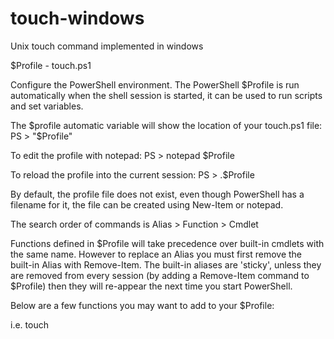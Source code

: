 # touch-windows
Unix touch command implemented in windows

$Profile - touch.ps1

Configure the PowerShell environment.
The PowerShell $Profile is run automatically when the shell session is started, it can be used to run scripts and set variables.

The $profile automatic variable will show the location of your touch.ps1 file:
PS > "$Profile"

To edit the profile with notepad:
PS > notepad $Profile

To reload the profile into the current session:
PS > .$Profile

By default, the profile file does not exist, even though PowerShell has a filename for it, the file can be created using New-Item or notepad.

The search order of commands is Alias > Function > Cmdlet

Functions defined in $Profile will take precedence over built-in cmdlets with the same name. However to replace an Alias you must first remove the built-in Alias with Remove-Item. The built-in aliases are 'sticky', unless they are removed from every session (by adding a Remove-Item command to $Profile) then they will re-appear the next time you start PowerShell.

Below are a few functions you may want to add to your $Profile:

i.e. touch
